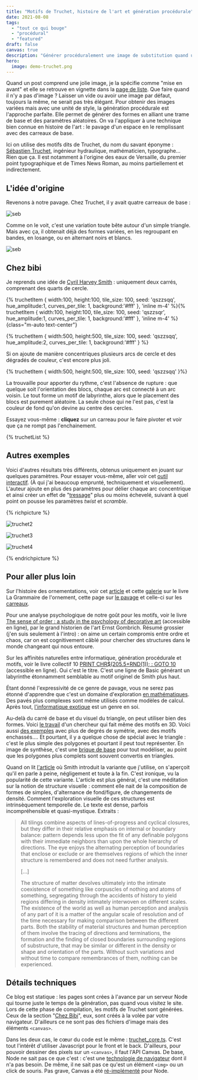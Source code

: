 ```yaml
---
title: "Motifs de Truchet, histoire de l'art et génération procédurale"
date: 2021-08-08
tags:
  - "tout ce qui bouge"
  - "procédural"
  - "featured"
draft: false
canvas: true
description: "Générer procéduralement une image de substitution quand un article n'a pas d'image principale, par le truchement des motifs de Truchet."
hero:
  image: demo-truchet.png
---
```


Quand un post comprend une jolie image, je la spécifie comme "mise en avant" et elle se retrouve en vignette dans la [page de liste](/blog). Que faire quand il n'y a pas d'image ? Laisser un vide ou avoir une image par défaut, toujours la même, ne serait pas très élégant. Pour obtenir des images variées mais avec une unité de style,  la génération procédurale est l'approche parfaite. Elle permet de générer des formes en alliant une trame de base et des paramètres aléatoires. On va l'appliquer à une technique bien connue en histoire de l'art : le pavage d'un espace en le remplissant avec des carreaux de base.

Ici on utilise des motifs dits de Truchet, du nom du savant éponyme : [Sébastien Truchet](https://fr.wikipedia.org/wiki/S%C3%A9bastien_Truchet), ingénieur hydraulique, mathématicien, typographe... Rien que ça. Il est notamment à l'origine des eaux de Versaille, du premier point typographique et de Times News Roman, au moins partiellement et indirectement.

## L'idée d'origine

Revenons à notre pavage. Chez Truchet, il y avait quatre carreaux de base :

![seb](seb-tile.png)

Comme on le voit, c'est une variation toute bête autour d'un simple triangle. Mais avec ça, il obtenait déjà des formes variées, en les regroupant en bandes, en losange, ou en alternant noirs et blancs.


![seb](seb-scan.png)


## Chez bibi

Je reprends une idée de [Cyril Harvey Smith](https://en.wikipedia.org/wiki/Truchet_tiles#Quarter-circles) : uniquement deux carrés, comprenant des quarts de cercle.

{% truchetItem { width:100,	height:100,	tile_size: 100,	seed: 'qszzsqq',  hue_amplitude:1, curves_per_tile: 1, background:'#fff' 	 }, 'inline m-4' %}{% truchetItem  { width:100,	height:100,	tile_size: 100,	seed: 'qszzsqr',  hue_amplitude:1, curves_per_tile: 1, background:'#fff' 	 }, 'inline m-4' %} {class="m-auto text-center"}

{% truchetItem  { width:500,	height:500,	tile_size: 100,	seed: 'qszzsqq',  hue_amplitude:2,  curves_per_tile: 1, background:'#fff' } %}

Si on ajoute de manière concentriques plusieurs arcs de cercle et des dégradés de couleur, c'est encore plus joli.

{% truchetItem  { width:500,	height:500,	tile_size: 100,	seed: 'qszzsqq' }%}

La trouvaille pour apporter du rythme, c'est l'absence de rupture : que quelque soit l'orientation des blocs, chaque arc est connecté à un arc voisin. Le tout forme un motif de labyrinthe, alors que le placement des blocs est purement aléatoire. La seule chose qui ne l'est pas, c'est la couleur de fond qu'on devine au centre des cercles.

Essayez vous-même : **cliquez** sur un carreau pour le faire pivoter et voir que ça ne rompt pas l'enchainement.

{% truchetList %}



## Autres exemples

Voici d'autres résultats très différents, obtenus uniquement en jouant sur quelques paramètres. Pour essayer vous-même, aller voir cet [outil interactif](https://observablehq.com/@xenomachina/truchet-tiles-variant-intertwined-quarter-circles). (À qui j'ai beaucoup emprunté, techniquement et visuellement). L'auteur ajoute en plus des paramètres pour délier chaque arc concentrique et ainsi créer un effet de "[tressage](twist-scramble.png)" plus ou moins échevelé, suivant à quel point on pousse les paramètres *twist* et *scramble*.

{% richpicture %}

![truchet2](truchet2.png)

![truchet3](truchet3.png)

![truchet4](truchet4.png)

{% endrichpicture %}



## Pour aller plus loin

Sur l'histoire des ornementations, voir cet [article](https://www.nms.ac.uk/explore-our-collections/stories/art-and-design/grammar-of-ornament/) et cette [galerie](http://www.thegrammarofornament.com/) sur le livre La Grammaire de l'ornement, cette page sur [le pavage](https://en.wikipedia.org/wiki/Tessellation) et celle-ci sur les [carreaux](https://fr.wikipedia.org/wiki/Carreau_(construction)).

Pour une analyse psychologique de notre goût pour les motifs, voir le livre [The sense of order : a study in the psychology of decorative art]( https://archive.org/details/senseoforderst00gomb/) (accessible en ligne), par le grand historien de l'art Ernst Gombrich. Résumé grossier (j'en suis seulement à l'intro) : on aime un certain compromis entre ordre et chaos, car on est cognitivement câblé pour chercher des structures dans le monde changeant qui nous entoure.

Sur les affinités naturelles entre informatique, génération procédurale et motifs, voir le livre collectif 10 [PRINT CHR$(205.5+RND(1)); : GOTO 10](https://10print.org/) (accessible en ligne). Oui c'est le titre. C'est une ligne de Basic générant un labyrinthe étonnamment semblable au motif originel de Smith plus haut.

Étant donné l'expressivité de ce genre de pavage, vous ne serez pas étonné d'apprendre que c'est un domaine d'exploration [en mathématiques](https://images.math.cnrs.fr/Du-carreau-de-Truchet-au-carreau-de-Wang-atteindre-l-atome-de-l-aperiodique-et.html). Des pavés plus complexes sont même utilisés comme modèles de calcul. Après tout, [l'informatique exotique](https://en.wikipedia.org/wiki/Unconventional_computing) est un genre en soi.

Au-delà du carré de base et du visuel du triangle, on peut utiliser bien des formes. Voici [le travail](https://www.sciencedirect.com/science/article/pii/S2666389920301124) d'un chercheur qui fait même des motifs en 3D. Voici aussi [des exemples](https://blog.peterkagey.com/2021/02/regular-truchet-tilings/) avec plus de degrés de symétrie, avec des motifs enchassés…. Et pourtant, il y a quelque chose de spécial avec le triangle : c'est le plus simple des polygones et pourtant il peut tout représenter. En image de synthèse, c'est une [brique de base](https://en.wikipedia.org/wiki/Triangle_mesh) pour tout modéliser,  au point que les polygones plus complets sont souvent convertis en triangles.

Quand on lit [l'article](toutcequibouge.net/assets/docs/smith.pdf) où Smith introduit la variante que j'utilise, on s'aperçoit qu'il en parle à peine, négligement et toute à la fin. C'est ironique, vu la popularité de cette variante. L'article est plus général, c'est une méditation sur la notion de structure visuelle : comment elle nait de la composition de formes de simples, d'alternance de fond/figure, de changements de densité. Comment l'exploration visuelle de ces structures est intrinsèquement temporelle de. Le texte est dense, parfois incompréhensible et quasi-mystique. Extraits :

> All tilings combine aspects of lines-of-progress and cyclical closures, but they differ in their relative emphasis on internal or boundary balance: pattern depends less upon the fit of any definable polygons with their immediate neighbors than upon the whole hierarchy of directions. The eye enjoys the alternating perception of boundaries that enclose or exclude or are themselves regions of which the inner structure is remembered and does not need further analysis.
>
> […]
>
> The structure of matter devolves ultimately into the intimate coexistence of something like corpuscles of nothing and atoms of something, segregating through the accidents of history to yield regions differing in density intimately interwoven on different scales. The existence of the world as well as human perception and analysis of any part of it is a matter of the angular scale of resolution and of the time necessary for making comparison between the different parts. Both the stability of material structures and human perception of them involve the tracing of directions and terminations, the formation and the finding of closed boundaries surrounding regions of substructure, that may be similar or different in the density or shape and orientation of the parts. Without such variations and without time to compare remembrances of them, nothing can be experienced.



## Détails techniques

Ce blog est statique : les pages sont crées à l'avance par un serveur Node qui tourne juste le temps de la génération, pas quand vous visitez le site. Lors de cette phase de compilation, les motifs de Truchet sont générées. Ceux de la section "[Chez Bibi](#chez-bibi)", eux, sont créés à la volée par votre navigateur. D'ailleurs ce ne sont pas des fichiers d'image mais des éléments `<canvas>`.

Dans les deux cas, le cœur du code est le même : [truchet_core.ts](https://github.com/baptiste-roullin/blog/tree/dev/src/truchet). C'est tout l'intérêt d'utiliser Javascript pour le front et le back. D'ailleurs, pour pouvoir dessiner des pixels sur un `<canvas>`, il faut l'API Canvas. De base, Node ne sait pas ce que c'est : c'est une [technologie de navigateur](https://developer.mozilla.org/en-US/docs/Web/API) dont il n'a pas besoin. De même, il ne sait pas ce qu'est un élément `<img>` ou un click de souris. Pas grave, Canvas a été [ré-implémenté](https://www.npmjs.com/package/canvas) pour Node.





